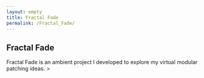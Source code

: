 ```yaml
---
layout: empty
title: Fractal Fade
permalink: /Fractal_Fade/
---
```


<section id="projects" class="container">
      <!-- Fractal Fade -->
      <article class="project">
      <h2 class="project-title">Fractal Fade</h2>
        <p class="project-desc">
        Fractal Fade is an ambient project I developed to explore my virtual modular patching ideas. >
        